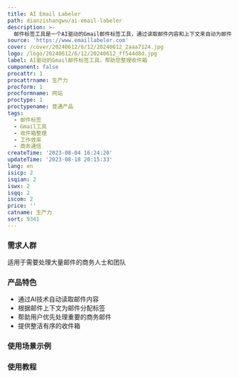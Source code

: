 ```yaml
---
title: AI Email Labeler
path: dianzishangwu/ai-email-labeler
description: >-
  邮件标签工具是一个AI驱动的Gmail邮件标签工具，通过读取邮件内容和上下文来自动为邮件分配标签，让您能够轻松地对重要的商务邮件进行分类和处理。让您的收件箱保持井然有序，提高工作效率。
source: 'https://www.emaillabeler.com'
cover: /cover/20240612/6/12/20240612_2aaa7124.jpg
logo: /logo/20240612/6/12/20240612_ff544d8d.jpg
label: AI驱动的Gmail邮件标签工具，帮助您整理收件箱
component: false
procattr: 1
procattrname: 生产力
procform: 1
procformname: 网站
proctype: 1
proctypename: 普通产品
tags:
  - 邮件标签
  - Gmail工具
  - 收件箱整理
  - 工作效率
  - 商务通信
createTime: '2023-08-04 16:24:20'
updateTime: '2023-08-18 20:15:33'
lang: en
isicp: 2
isqian: 2
iswx: 2
isqq: 2
iscom: 2
price: ''
catname: 生产力
sort: 9341
---
```




### 需求人群
适用于需要处理大量邮件的商务人士和团队

### 产品特色
- 通过AI技术自动读取邮件内容
- 根据邮件上下文为邮件分配标签
- 帮助用户优先处理重要的商务邮件
- 提供整洁有序的收件箱

### 使用场景示例


### 使用教程


  
